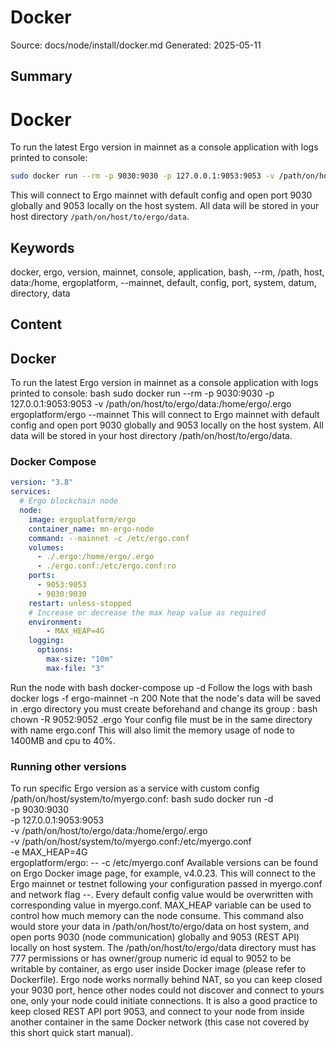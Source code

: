 # Docker
Source: docs/node/install/docker.md
Generated: 2025-05-11

## Summary
# Docker

To run the latest Ergo version in mainnet as a console application with logs printed to console:


```bash
sudo docker run --rm -p 9030:9030 -p 127.0.0.1:9053:9053 -v /path/on/host/to/ergo/data:/home/ergo/.ergo ergoplatform/ergo --mainnet
```
This will connect to Ergo mainnet with default config and open port 9030 globally and 9053 locally on the host system. All data will be stored in your host directory `/path/on/host/to/ergo/data`.

## Keywords
docker, ergo, version, mainnet, console, application, bash, --rm, /path, host, data:/home, ergoplatform, --mainnet, default, config, port, system, datum, directory, data

## Content
## Docker
To run the latest Ergo version in mainnet as a console application with logs printed to console:
bash
sudo docker run --rm -p 9030:9030 -p 127.0.0.1:9053:9053 -v /path/on/host/to/ergo/data:/home/ergo/.ergo ergoplatform/ergo --mainnet
This will connect to Ergo mainnet with default config and open port 9030 globally and 9053 locally on the host system.
All data will be stored in your host directory /path/on/host/to/ergo/data.

### Docker Compose
```yaml
version: "3.8"
services:
  # Ergo blockchain node
  node:
    image: ergoplatform/ergo
    container_name: mn-ergo-node
    command: --mainnet -c /etc/ergo.conf
    volumes:
      - ./.ergo:/home/ergo/.ergo
      - ./ergo.conf:/etc/ergo.conf:ro
    ports:
      - 9053:9053
      - 9030:9030
    restart: unless-stopped
    # Increase or decrease the max heap value as required
    environment:
        - MAX_HEAP=4G
    logging:
      options:
        max-size: "10m"
        max-file: "3"
```
Run the node with
bash
docker-compose up -d
Follow the logs with
bash
docker logs -f ergo-mainnet -n 200
Note that the node's data will be saved in .ergo directory you must create beforehand and change its group :
bash
chown -R 9052:9052 .ergo
Your config file must be in the same directory with name ergo.conf
This will also limit the memory usage of node to 1400MB and cpu to 40%.

### Running other versions
To run specific Ergo version <VERSION> as a service with custom config /path/on/host/system/to/myergo.conf:
bash
    sudo docker run -d \
        -p 9030:9030 \
        -p 127.0.0.1:9053:9053 \
        -v /path/on/host/to/ergo/data:/home/ergo/.ergo \
        -v /path/on/host/system/to/myergo.conf:/etc/myergo.conf \
        -e MAX_HEAP=4G \
        ergoplatform/ergo:<VERSION> --<networkId> -c /etc/myergo.conf
Available versions can be found on Ergo Docker image page, for example, v4.0.23.
This will connect to the Ergo mainnet or testnet following your configuration passed in myergo.conf and network flag --<networkId>. Every default config value would be overwritten with corresponding value in myergo.conf. MAX_HEAP variable can be used to control how much memory can the node consume.
This command also would store your data in /path/on/host/to/ergo/data on host system, and open ports 9030 (node communication) globally and 9053 (REST API) locally on host system. The /path/on/host/to/ergo/data directory must has 777 permissions or has owner/group numeric id equal to 9052 to be writable by container, as ergo user inside Docker image (please refer to Dockerfile).
Ergo node works normally behind NAT, so you can keep closed your 9030 port, hence other nodes could not discover and connect to yours one, only your node could initiate connections.
It is also a good practice to keep closed REST API port 9053, and connect to your node from inside another container in the same Docker network (this case not covered by this short quick start manual).

